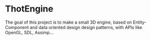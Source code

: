 # ThotEngine
The goal of this project is to make a small 3D engine, based on Entity-Component and data oriented design design patterns, with APIs like OpenGL, SDL, Assimp... 
